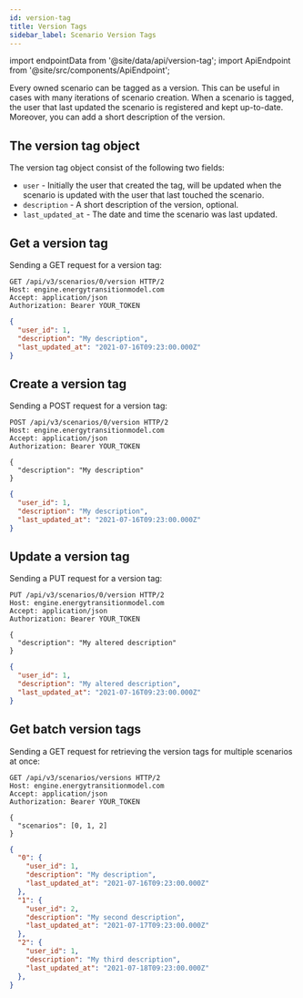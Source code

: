 ```yaml
---
id: version-tag
title: Version Tags
sidebar_label: Scenario Version Tags
---
```


import endpointData from '@site/data/api/version-tag';
import ApiEndpoint from '@site/src/components/ApiEndpoint';

Every owned scenario can be tagged as a version. This can be useful in cases with many iterations of scenario creation. When a scenario is tagged, the user that last updated the scenario is registered and kept up-to-date. Moreover, you can add a short description of the version.

## The version tag object

The version tag object consist of the following two fields:

* `user` - Initially the user that created the tag, will be updated when the scenario is updated with the user that last touched the scenario.
* `description` - A short description of the version, optional.
* `last_updated_at` - The date and time the scenario was last updated.


## Get a version tag

Sending a GET request for a version tag:

<ApiEndpoint data={endpointData.show} />

```http title="Example request"
GET /api/v3/scenarios/0/version HTTP/2
Host: engine.energytransitionmodel.com
Accept: application/json
Authorization: Bearer YOUR_TOKEN
```

```json title="Example response"
{
  "user_id": 1,
  "description": "My description",
  "last_updated_at": "2021-07-16T09:23:00.000Z"
}
```

## Create a version tag

Sending a POST request for a version tag:

<ApiEndpoint data={endpointData.create} />

```http title="Example request"
POST /api/v3/scenarios/0/version HTTP/2
Host: engine.energytransitionmodel.com
Accept: application/json
Authorization: Bearer YOUR_TOKEN

{
  "description": "My description"
}
```

```json title="Example response"
{
  "user_id": 1,
  "description": "My description",
  "last_updated_at": "2021-07-16T09:23:00.000Z"
}
```

## Update a version tag

Sending a PUT request for a version tag:

<ApiEndpoint data={endpointData.create} />

```http title="Example request"
PUT /api/v3/scenarios/0/version HTTP/2
Host: engine.energytransitionmodel.com
Accept: application/json
Authorization: Bearer YOUR_TOKEN

{
  "description": "My altered description"
}
```

```json title="Example response"
{
  "user_id": 1,
  "description": "My altered description",
  "last_updated_at": "2021-07-16T09:23:00.000Z"
}
```

## Get batch version tags

Sending a GET request for retrieving the version tags for multiple scenarios at once:

<ApiEndpoint data={endpointData.index} />

```http title="Example request"
GET /api/v3/scenarios/versions HTTP/2
Host: engine.energytransitionmodel.com
Accept: application/json
Authorization: Bearer YOUR_TOKEN

{
  "scenarios": [0, 1, 2]
}
```

```json title="Example response"
{
  "0": {
    "user_id": 1,
    "description": "My description",
    "last_updated_at": "2021-07-16T09:23:00.000Z"
  },
  "1": {
    "user_id": 2,
    "description": "My second description",
    "last_updated_at": "2021-07-17T09:23:00.000Z"
  },
  "2": {
    "user_id": 1,
    "description": "My third description",
    "last_updated_at": "2021-07-18T09:23:00.000Z"
  },
}
```
